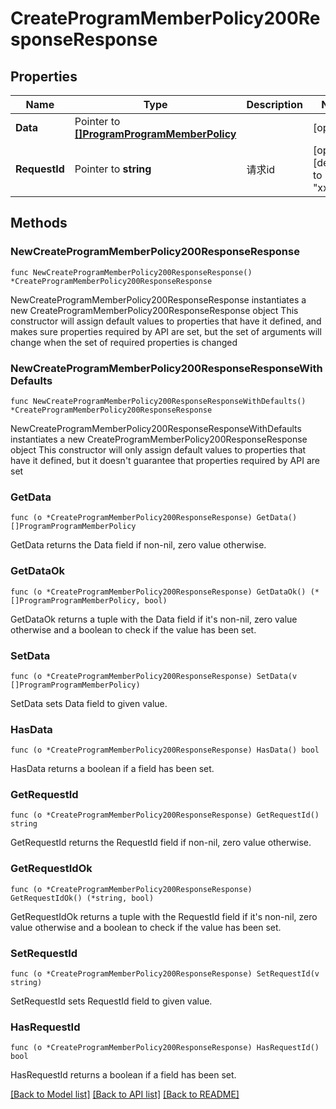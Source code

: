 # CreateProgramMemberPolicy200ResponseResponse

## Properties

Name | Type | Description | Notes
------------ | ------------- | ------------- | -------------
**Data** | Pointer to [**[]ProgramProgramMemberPolicy**](ProgramProgramMemberPolicy.md) |  | [optional] 
**RequestId** | Pointer to **string** | 请求id | [optional] [default to "xxxxx"]

## Methods

### NewCreateProgramMemberPolicy200ResponseResponse

`func NewCreateProgramMemberPolicy200ResponseResponse() *CreateProgramMemberPolicy200ResponseResponse`

NewCreateProgramMemberPolicy200ResponseResponse instantiates a new CreateProgramMemberPolicy200ResponseResponse object
This constructor will assign default values to properties that have it defined,
and makes sure properties required by API are set, but the set of arguments
will change when the set of required properties is changed

### NewCreateProgramMemberPolicy200ResponseResponseWithDefaults

`func NewCreateProgramMemberPolicy200ResponseResponseWithDefaults() *CreateProgramMemberPolicy200ResponseResponse`

NewCreateProgramMemberPolicy200ResponseResponseWithDefaults instantiates a new CreateProgramMemberPolicy200ResponseResponse object
This constructor will only assign default values to properties that have it defined,
but it doesn't guarantee that properties required by API are set

### GetData

`func (o *CreateProgramMemberPolicy200ResponseResponse) GetData() []ProgramProgramMemberPolicy`

GetData returns the Data field if non-nil, zero value otherwise.

### GetDataOk

`func (o *CreateProgramMemberPolicy200ResponseResponse) GetDataOk() (*[]ProgramProgramMemberPolicy, bool)`

GetDataOk returns a tuple with the Data field if it's non-nil, zero value otherwise
and a boolean to check if the value has been set.

### SetData

`func (o *CreateProgramMemberPolicy200ResponseResponse) SetData(v []ProgramProgramMemberPolicy)`

SetData sets Data field to given value.

### HasData

`func (o *CreateProgramMemberPolicy200ResponseResponse) HasData() bool`

HasData returns a boolean if a field has been set.

### GetRequestId

`func (o *CreateProgramMemberPolicy200ResponseResponse) GetRequestId() string`

GetRequestId returns the RequestId field if non-nil, zero value otherwise.

### GetRequestIdOk

`func (o *CreateProgramMemberPolicy200ResponseResponse) GetRequestIdOk() (*string, bool)`

GetRequestIdOk returns a tuple with the RequestId field if it's non-nil, zero value otherwise
and a boolean to check if the value has been set.

### SetRequestId

`func (o *CreateProgramMemberPolicy200ResponseResponse) SetRequestId(v string)`

SetRequestId sets RequestId field to given value.

### HasRequestId

`func (o *CreateProgramMemberPolicy200ResponseResponse) HasRequestId() bool`

HasRequestId returns a boolean if a field has been set.


[[Back to Model list]](../README.md#documentation-for-models) [[Back to API list]](../README.md#documentation-for-api-endpoints) [[Back to README]](../README.md)


